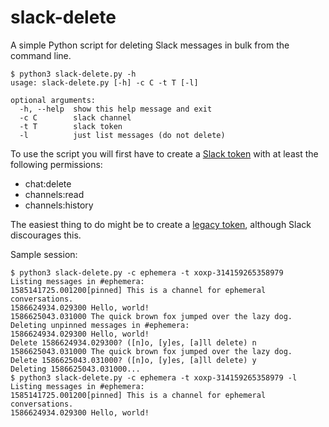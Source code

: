 # slack-delete

A simple Python script for deleting Slack messages in bulk from the command line.

```
$ python3 slack-delete.py -h
usage: slack-delete.py [-h] -c C -t T [-l]

optional arguments:
  -h, --help  show this help message and exit
  -c C        slack channel
  -t T        slack token
  -l          just list messages (do not delete)
```

To use the script you will first have to create a [Slack token](https://api.slack.com/authentication/token-types) with at least the following permissions:
* chat:delete
* channels:read
* channels:history

The easiest thing to do might be to create a [legacy token](https://api.slack.com/legacy/custom-integrations/legacy-tokens), although Slack discourages this.

Sample session:
```
$ python3 slack-delete.py -c ephemera -t xoxp-314159265358979 
Listing messages in #ephemera:
1585141725.001200[pinned] This is a channel for ephemeral conversations.
1586624934.029300 Hello, world!
1586625043.031000 The quick brown fox jumped over the lazy dog.
Deleting unpinned messages in #ephemera:
1586624934.029300 Hello, world!
Delete 1586624934.029300? ([n]o, [y]es, [a]ll delete) n
1586625043.031000 The quick brown fox jumped over the lazy dog.
Delete 1586625043.031000? ([n]o, [y]es, [a]ll delete) y
Deleting 1586625043.031000...
$ python3 slack-delete.py -c ephemera -t xoxp-314159265358979 -l
Listing messages in #ephemera:
1585141725.001200[pinned] This is a channel for ephemeral conversations.
1586624934.029300 Hello, world!
```
